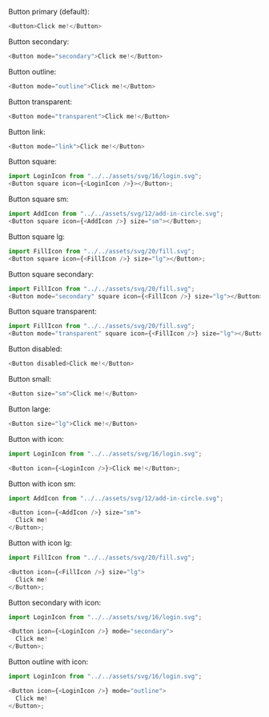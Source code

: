 Button primary (default):

```js
<Button>Click me!</Button>
```

Button secondary:

```js
<Button mode="secondary">Click me!</Button>
```

Button outline:

```js
<Button mode="outline">Click me!</Button>
```

Button transparent:

```js
<Button mode="transparent">Click me!</Button>
```

Button link:

```js
<Button mode="link">Click me!</Button>
```

Button square:

```js
import LoginIcon from "../../assets/svg/16/login.svg";
<Button square icon={<LoginIcon />}></Button>;
```

Button square sm:

```js
import AddIcon from "../../assets/svg/12/add-in-circle.svg";
<Button square icon={<AddIcon />} size="sm"></Button>;
```

Button square lg:

```js
import FillIcon from "../../assets/svg/20/fill.svg";
<Button square icon={<FillIcon />} size="lg"></Button>;
```

Button square secondary:

```js
import FillIcon from "../../assets/svg/20/fill.svg";
<Button mode="secondary" square icon={<FillIcon />} size="lg"></Button>;
```

Button square transparent:

```js
import FillIcon from "../../assets/svg/20/fill.svg";
<Button mode="transparent" square icon={<FillIcon />} size="lg"></Button>;
```

Button disabled:

```js
<Button disabled>Click me!</Button>
```

Button small:

```js
<Button size="sm">Click me!</Button>
```

Button large:

```js
<Button size="lg">Click me!</Button>
```

Button with icon:

```js
import LoginIcon from "../../assets/svg/16/login.svg";

<Button icon={<LoginIcon />}>Click me!</Button>;
```

Button with icon sm:

```js
import AddIcon from "../../assets/svg/12/add-in-circle.svg";

<Button icon={<AddIcon />} size="sm">
  Click me!
</Button>;
```

Button with icon lg:

```js
import FillIcon from "../../assets/svg/20/fill.svg";

<Button icon={<FillIcon />} size="lg">
  Click me!
</Button>;
```

Button secondary with icon:

```js
import LoginIcon from "../../assets/svg/16/login.svg";

<Button icon={<LoginIcon />} mode="secondary">
  Click me!
</Button>;
```

Button outline with icon:

```js
import LoginIcon from "../../assets/svg/16/login.svg";

<Button icon={<LoginIcon />} mode="outline">
  Click me!
</Button>;
```
